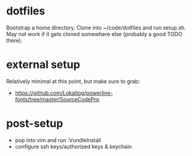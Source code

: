 dotfiles
========
Bootstrap a home directory. Clone into ~/code/dotfiles and run setup.sh.
May not work if it gets cloned somewhere else (probably a good TODO there).

external setup
==============
Relatively minimal at this point, but make sure to grab:

* https://github.com/Lokaltog/powerline-fonts/tree/master/SourceCodePro

post-setup
==========
* pop into vim and run :VundleInstall
* configure ssh keys/authorized keys & keychain

